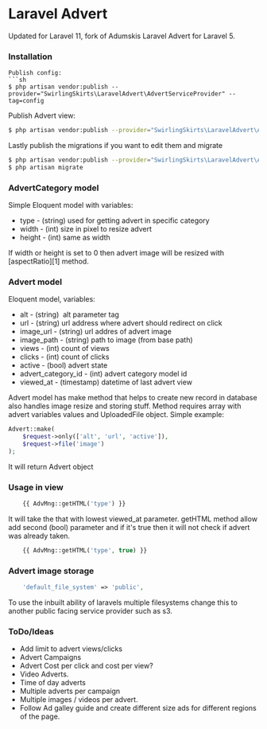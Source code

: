 # Laravel Advert
Updated for Laravel 11, fork of Adumskis Laravel Advert for Laravel 5.

### Installation
```
Publish config:
```sh
$ php artisan vendor:publish --provider="SwirlingSkirts\LaravelAdvert\AdvertServiceProvider" --tag=config
```

Publish Advert view:
```sh
$ php artisan vendor:publish --provider="SwirlingSkirts\LaravelAdvert\AdvertServiceProvider" --tag=views
```

Lastly publish the migrations if you want to edit them and migrate
```sh
$ php artisan vendor:publish --provider="SwirlingSkirts\LaravelAdvert\AdvertServiceProvider" --tag=migrations
$ php artisan migrate
```


### AdvertCategory model
Simple Eloquent model with variables:
  - type - (string) used for getting advert in specific category
  - width - (int) size in pixel to resize advert
  - height - (int) same as width

If width or height is set to 0 then advert image will be resized with [aspectRatio][1] method.

### Advert model
Eloquent model, variables:
  - alt - (string) <img /> alt parameter tag
  - url - (string) url address where advert should redirect on click
  - image_url - (string) url addres of advert image
  - image_path - (string) path to image (from base path)
  - views - (int) count of views
  - clicks - (int) count of clicks
  - active - (bool) advert state
  - advert_category_id - (int) advert category model id
  - viewed_at - (timestamp) datetime of last advert view

Advert model has make method that helps to create new record in database also handles image resize and storing stuff. Method requires array with advert variables values and UploadedFile object. Simple example:
```php
Advert::make(
    $request->only(['alt', 'url', 'active']), 
    $request->file('image')
);
```

It will return Advert object

### Usage in view
```php
    {{ AdvMng::getHTML('type') }}
```
It will take the that with lowest viewed_at parameter. getHTML method allow add second (bool) parameter and if it's true then it will not check if advert was already taken.
```php
    {{ AdvMng::getHTML('type', true) }}
```

### Advert image storage
```php
    'default_file_system' => 'public',
```
To use the inbuilt ability of laravels multiple filesystems change this to another public facing service provider such as s3.


### ToDo/Ideas
  - Add limit to advert views/clicks
  - Advert Campaigns
  - Advert Cost per click and cost per view?
  - Video Adverts.
  - Time of day adverts
  - Multiple adverts per campaign
  - Multiple images / videos per advert.
  - Follow Ad galley guide and create different size ads for different regions of the page.

[aspertRatio]:http://image.intervention.io/api/resize
